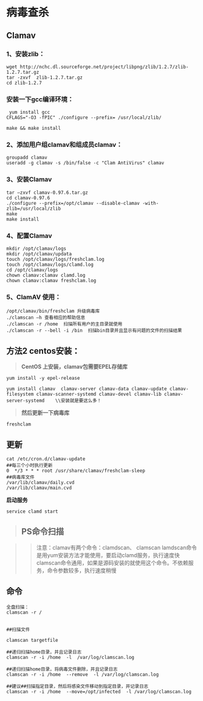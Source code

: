 # 病毒查杀

## Clamav

### 1、安装zlib：
```
wget http://nchc.dl.sourceforge.net/project/libpng/zlib/1.2.7/zlib-1.2.7.tar.gz 
tar -zxvf  zlib-1.2.7.tar.gz
cd zlib-1.2.7
```

### 安装一下gcc编译环境：
```
 yum install gcc
CFLAGS="-O3 -fPIC" ./configure --prefix= /usr/local/zlib/

make && make install
```
### 2、添加用户组clamav和组成员clamav：
```
groupadd clamav
useradd -g clamav -s /bin/false -c "Clam AntiVirus" clamav
```
### 3、安装Clamav
```
tar –zxvf clamav-0.97.6.tar.gz
cd clamav-0.97.6
./configure --prefix=/opt/clamav --disable-clamav -with-zlib=/usr/local/zlib
make
make install
```
### 4、配置Clamav
```
mkdir /opt/clamav/logs
mkdir /opt/clamav/updata
touch /opt/clamav/logs/freshclam.log
touch /opt/clamav/logs/clamd.log
cd /opt/clamav/logs
chown clamav:clamav clamd.log
chown clamav:clamav freshclam.log
```
### 5、ClamAV 使用：
 ```
 /opt/clamav/bin/freshclam 升级病毒库
./clamscan –h 查看相应的帮助信息
./clamscan -r /home  扫描所有用户的主目录就使用
./clamscan -r --bell -i /bin  扫描bin目录并且显示有问题的文件的扫描结果
```


## 方法2 centos安装：

>**CentOS 上安装，clamav包需要EPEL存储库**
```
yum install -y epel-release
```
```
yum install clamav  clamav-server clamav-data clamav-update clamav-filesystem clamav-scanner-systemd clamav-devel clamav-lib clamav-server-systemd    \\安装就是要这么多！

```
>**然后更新一下病毒库**
```
freshclam 
```
## **更新**
```
cat /etc/cron.d/clamav-update  
##每三个小时执行更新
0  */3 * * * root /usr/share/clamav/freshclam-sleep
##病毒库文件
/var/lib/clamav/daily.cvd
/var/lib/clamav/main.cvd
```
**启动服务**
```
service clamd start
```
> <h2>PS命令扫描

>> 注意：clamav有两个命令：clamdscan、      clamscan
lamdscan命令是用yum安装方法才能使用，要启动clamd服务，执行速度快
clamscan命令通用，如果是源码安装的就使用这个命令。不依赖服务，命令参数较多，执行速度稍慢

## 命令
```
全盘扫描：
clamscan -r /


##扫描文件

clamscan targetfile

##递归扫描home目录，并且记录日志
clamscan -r -i /home  -l  /var/log/clamscan.log

##递归扫描home目录，将病毒文件删除，并且记录日志
clamscan -r -i /home  --remove  -l /var/log/clamscan.log

##建议##扫描指定目录，然后将感染文件移动到指定目录，并记录日志
clamscan -r -i /home  --move=/opt/infected  -l /var/log/clamscan.log
```













